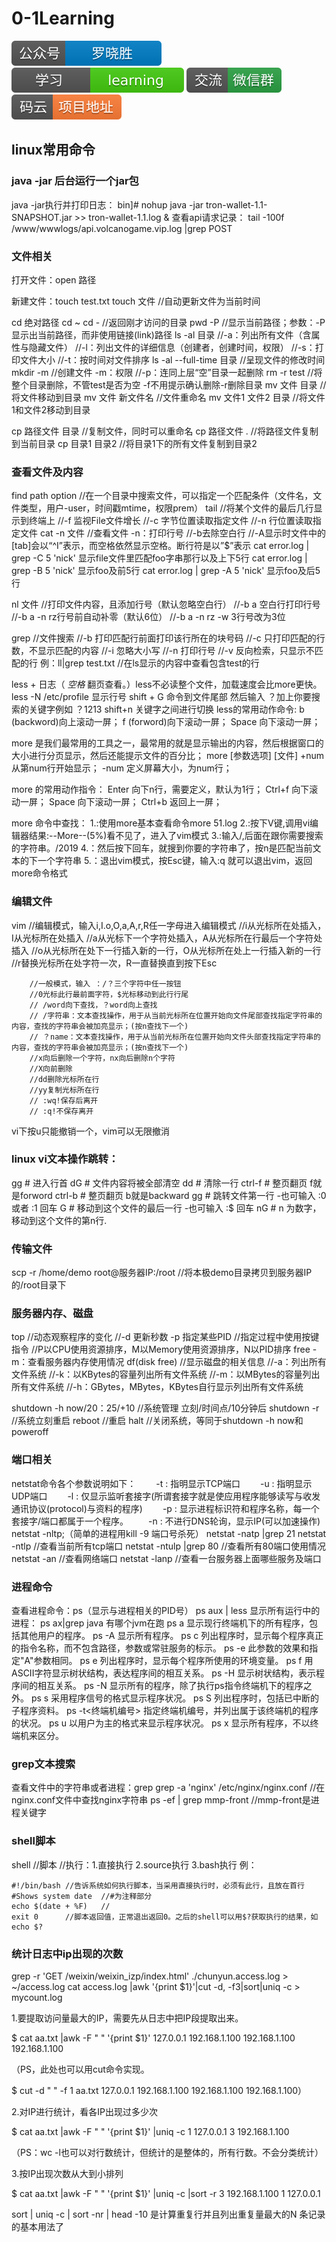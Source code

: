 # 0-1Learning

![alt text](../static/common/svg/luoxiaosheng.svg "公众号")
![alt text](../static/common/svg/luoxiaosheng_learning.svg "学习")
![alt text](../static/common/svg/luoxiaosheng_wechat.svg "微信")
![alt text](../static/common/svg/luoxiaosheng_gitee.svg "码云")

## linux常用命令

### java -jar 后台运行一个jar包
java -jar执行并打印日志：
bin]# nohup java -jar tron-wallet-1.1-SNAPSHOT.jar >> tron-wallet-1.1.log &
查看api请求记录：
tail -100f /www/wwwlogs/api.volcanogame.vip.log  |grep POST

### 文件相关
打开文件：open 路径

新建文件：touch test.txt
touch 文件	//自动更新文件为当前时间

cd 绝对路径
cd ~
cd -		//返回刚才访问的目录
pwd -P		//显示当前路径；参数：-P显示出当前路径，而非使用链接(link)路径
ls -al 目录	//-a：列出所有文件（含属性与隐藏文件） 
		//-l：列出文件的详细信息（创建者，创建时间，权限）
		//-s：打印文件大小
		//-t：按时间对文件排序
ls -al --full-time 目录	//呈现文件的修改时间
mkdir -m	//创建文件 -m：权限
		//-p：连同上层“空”目录一起删除
rm -r test	//将整个目录删除，不管test是否为空 -f不用提示确认删除-r删除目录
   mv 文件 目录	//将文件移动到目录
   mv 文件 新文件名	//文件重命名
   mv 文件1 文件2 目录	//将文件1和文件2移动到目录

cp 路径文件 目录	//复制文件，同时可以重命名
cp 路径文件 .	//将路径文件复制到当前目录
cp 目录1 目录2	//将目录1下的所有文件复制到目录2


### 查看文件及内容
find path option	//在一个目录中搜索文件，可以指定一个匹配条件（文件名，文件类型，用户-user，时间戳mtime，权限prem）
tail 		//将某个文件的最后几行显示到终端上
		//-f 监视File文件增长
		//-c 字节位置读取指定文件
        //-n 行位置读取指定文件
cat -n 文件	//查看文件 -n：打印行号
		//-b去除空白行
		//-A显示时文件中的[tab]会以“^I”表示，而空格依然显示空格。断行符是以”$”表示
cat error.log | grep -C 5 'nick' 显示file文件里匹配foo字串那行以及上下5行
cat error.log | grep -B 5 'nick' 显示foo及前5行
cat error.log | grep -A 5 'nick' 显示foo及后5行

nl 文件		//打印文件内容，且添加行号（默认忽略空白行）
		//-b a 空白行打印行号
		//-b a -n rz行号前自动补零（默认6位）
        //-b a -n rz -w 3行号改为3位
        
grep		//文件搜索
		//-b 打印匹配行前面打印该行所在的块号码
		//-c 只打印匹配的行数，不显示匹配的内容
		//-i 忽略大小写
		//-n 打印行号
		//-v 反向检索，只显示不匹配的行
例：ll|grep test.txt	//在ls显示的内容中查看包含test的行


less + 日志（ *空格* 翻页查看。）less不必读整个文件，加载速度会比more更快。
less -N /etc/profile 显示行号
shift + G 命令到文件尾部  然后输入 ？加上你要搜索的关键字例如 ？1213
shift+n  关键字之间进行切换
less的常用动作命令:
    b (backword)向上滚动一屏；
    f (forword)向下滚动一屏； 
    Space 向下滚动一屏；

more 是我们最常用的工具之一，最常用的就是显示输出的内容，然后根据窗口的大小进行分页显示，然后还能提示文件的百分比；
more [参数选项] [文件]
+num 从第num行开始显示；
-num 定义屏幕大小，为num行；

more 的常用动作指令：
    Enter 向下n行，需要定义，默认为1行；
    Ctrl+f 向下滚动一屏；
    Space 向下滚动一屏；
    Ctrl+b 返回上一屏；
    
more 命令中查找：
1.:使用more基本查看命令more 51.log
2.:按下V键,调用vi编辑器结果:--More--(5%)看不见了，进入了vim模式
3.:输入/,后面在跟你需要搜索的字符串。/2019
4.：然后按下回车，就搜到你要的字符串了，按n是匹配当前文本的下一个字符串
5.：退出vim模式，按Esc键，输入:q 就可以退出vim，返回more命令格式

### 编辑文件
vim		//编辑模式，输入i,I.o,O,a,A,r,R任一字母进入编辑模式
		//i从光标所在处插入，I从光标所在处插入
		//a从光标下一个字符处插入，A从光标所在行最后一个字符处插入
		//o从光标所在处下一行插入新的一行，O从光标所在处上一行插入新的一行
		//r替换光标所在处字符一次，R一直替换直到按下Esc

		//一般模式，输入 ：/？三个字符中任一按钮
		//0光标此行最前面字符，$光标移动到此行行尾
		// /word向下查找，？word向上查找
		// /字符串：文本查找操作，用于从当前光标所在位置开始向文件尾部查找指定字符串的内容，查找的字符串会被加亮显示；(按n查找下一个)
		// ？name：文本查找操作，用于从当前光标所在位置开始向文件头部查找指定字符串的内容，查找的字符串会被加亮显示；(按n查找下一个)
		//x向后删除一个字符，nx向后删除n个字符
		//X向前删除	
		//dd删除光标所在行
		//yy复制光标所在行
		// :wq!保存后离开
		// :q!不保存离开
vi下按u只能撤销一个，vim可以无限撤消
        
### linux vi文本操作跳转：
gg	# 进入行首
dG	# 文件内容将被全部清空
dd	# 清除一行
ctrl-f # 整页翻页 f就是forword 
ctrl-b # 整页翻页 b就是backward
gg # 跳转文件第一行 -也可输入 :0 或者 :1   回车
G # 移动到这个文件的最后一行  -也可输入 :$   回车
nG #  n 为数字，移动到这个文件的第n行.


### 传输文件
scp -r /home/demo root@服务器IP:/root	//将本极demo目录拷贝到服务器IP的/root目录下

### 服务器内存、磁盘
top		//动态观察程序的变化
		//-d 更新秒数 -p 指定某些PID
		//指定过程中使用按键指令
        //P以CPU使用资源排序，M以Memory使用资源排序，N以PID排序
free -m：查看服务器内存使用情况
df(disk free)	//显示磁盘的相关信息
		//-a：列出所有文件系统
		//-k：以KBytes的容量列出所有文件系统
		//-m：以MBytes的容量列出所有文件系统
        //-h：GBytes，MBytes，KBytes自行显示列出所有文件系统
        
shutdown -h now/20：25/+10	//系统管理 立刻/时间点/10分钟后
shutdown -r	//系统立刻重启
reboot		//重启
halt		//关闭系统，等同于shutdown -h now和poweroff

### 端口相关
netstat命令各个参数说明如下：
　　-t : 指明显示TCP端口
　　-u : 指明显示UDP端口
　　-l : 仅显示监听套接字(所谓套接字就是使应用程序能够读写与收发通讯协议(protocol)与资料的程序)
　　-p : 显示进程标识符和程序名称，每一个套接字/端口都属于一个程序。
　　-n : 不进行DNS轮询，显示IP(可以加速操作)
netstat -nltp;（简单的进程用kill -9 端口号杀死）
netstat -natp |grep 21
netstat -ntlp //查看当前所有tcp端口
netstat -ntulp |grep 80   //查看所有80端口使用情况
netstat -an 	//查看网络端口 
netstat -lanp	//查看一台服务器上面哪些服务及端口

### 进程命令
查看进程命令：ps（显示与进程相关的PID号）	
ps aux | less  显示所有运行中的进程：
ps ax|grep java  有哪个jvm在跑 
ps a 显示现行终端机下的所有程序，包括其他用户的程序。
ps -A 显示所有程序。
ps c 列出程序时，显示每个程序真正的指令名称，而不包含路径，参数或常驻服务的标示。
ps -e 此参数的效果和指定"A"参数相同。
ps e 列出程序时，显示每个程序所使用的环境变量。
ps f 用ASCII字符显示树状结构，表达程序间的相互关系。
ps -H 显示树状结构，表示程序间的相互关系。
ps -N 显示所有的程序，除了执行ps指令终端机下的程序之外。
ps s 采用程序信号的格式显示程序状况。
ps S 列出程序时，包括已中断的子程序资料。
ps -t<终端机编号> 指定终端机编号，并列出属于该终端机的程序的状况。
ps u 以用户为主的格式来显示程序状况。
ps x 显示所有程序，不以终端机来区分。
  
### grep文本搜索  
查看文件中的字符串或者进程：grep
grep -a 'nginx' /etc/nginx/nginx.conf	//在nginx.conf文件中查找nginx字符串
ps -ef | grep mmp-front  //mmp-front是进程关键字

### shell脚本
shell		//脚本
		//执行：1.直接执行 2.source执行 3.bash执行
例：

```
#!/bin/bash	//告诉系统如何执行脚本，当采用直接执行时，必须有此行，且放在首行
#Shows system date	//#为注释部分
echo $(date + %F)	//
exit 0		//脚本返回值，正常退出返回0。之后的shell可以用$?获取执行的结果，如echo $?
```


### 统计日志中ip出现的次数

grep -r 'GET /weixin/weixin_izp/index.html' ./chunyun.access.log > ~/access.log 
cat access.log |awk '{print $1}'|cut -d, -f3|sort|uniq -c > mycount.log    
 
 
1.要提取访问量最大的IP，需要先从日志中把IP段提取出来。 
 
$ cat aa.txt |awk -F " " '{print $1}' 
127.0.0.1 
192.168.1.100 
192.168.1.100 
192.168.1.100 
 
（PS，此处也可以用cut命令实现。 
 
$ cut -d " " -f 1 aa.txt 
127.0.0.1 
192.168.1.100 
192.168.1.100 
192.168.1.100） 
 
2.对IP进行统计，看各IP出现过多少次 
 
$ cat aa.txt |awk -F " " '{print $1}' |uniq -c 
      1 127.0.0.1 
      3 192.168.1.100 
 
（PS：wc -l也可以对行数统计，但统计的是整体的，所有行数。不会分类统计） 
 
3.按IP出现次数从大到小排列 
 
$ cat aa.txt |awk -F " " '{print $1}' |uniq -c |sort -r 
      3 192.168.1.100 
      1 127.0.0.1 
 
 
 sort  | uniq -c | sort -nr | head -10
是计算重复行并且列出重复量最大的N 条记录的基本用法了
